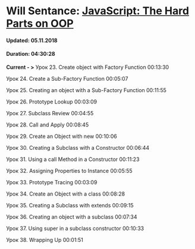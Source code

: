 # Will Sentance: [JavaScript: The Hard Parts on OOP](https://coursehunters.net/course/javascript-zhestkie-chasti-obektno-orientirovannogo-programmirovaniya)

#### Updated: 05.11.2018

#### Duration: 04:30:28

**Current - >** Урок 23. Create object with Factory Function 00:13:30

Урок 24. Create a Sub-Factory Function 00:05:07

Урок 25. Creating an object with a Sub-Factory Function 00:11:55

Урок 26. Prototype Lookup 00:03:09

Урок 27. Subclass Review 00:04:55

Урок 28. Call and Apply 00:08:45

Урок 29. Create an Object with new 00:10:06

Урок 30. Creating a Subclass with a Constructor 00:06:44

Урок 31. Using a call Method in a Constructor 00:11:23

Урок 32. Assigning Properties to Instance 00:05:55

Урок 33. Prototype Tracing 00:03:09

Урок 34. Create an Object with a class 00:08:28

Урок 35. Creating a Subclass with extends 00:09:15

Урок 36. Creating an object with a subclass 00:07:34

Урок 37. Using super in a subclass constructor 00:10:33

Урок 38. Wrapping Up 00:01:51
